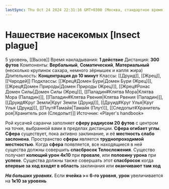 ```yaml
---
lastSync: Thu Oct 24 2024 22:31:16 GMT+0300 (Москва, стандартное время)
---
```

# Нашествие насекомых [Insect plague]
5 уровень, [[Вызов]]
Время накладывания: **1 действие**
Дистанция: **300 футов**
Компоненты: **Вербальный**, **Соматический**, **Материальный** (несколько крупинок сахара, немного зёрнышек и капля жира)
Длительность: **Концентрация до 10 минут**
Классы: [[Друид]], [[Жрец]], [[Чародей]]
Подклассы: [[Жрец#Домен Бури|Домен Бури (Жрец)]], [[Жрец#Домен Природы|Домен Природы (Жрец)]], [[Жрец#Ронас Домен Силы|Домен Силы (Жрец)]], [[Паладин#Клятва Мора|Клятва Мора (Паладин)]], [[Паладин#Клятва Рвения|Клятва Рвения (Паладин)]], [[Друид#Круг Земли|Круг Земли (Друид)]], [[Друид#Круг Улья|Круг Улья (Друид)]], [[Плут#Тамайя|Тамайя (Плут)]], [[Следопыт#Хранитель роя|Хранитель роя (Следопыт)]]
Источник: «Player's handbook»

Рой кусачей саранчи заполняет **сферу радиусом 20 футов** с центром на точке, выбранной вами в пределах дистанции. **Сфера огибает углы**. **Сфера** существует, пока активно заклинание, и её **местность слабо заслонена**. Пространство **сферы** является **труднопроходимой местностью**. Когда **сфера** появляется, все находящиеся в ней существа должны совершить **спасбросок Телосложения**. Существо получает **колющий урон 4к10** при **провале**, или **половину урона** при **успехе**. Существа должны также совершать этот **спасбросок** когда **впервые за ход входят в область** заклинания или **оканчивают там ход**

**_На больших уровнях._** Если **ячейка >= 6-го уровня**, **урон** увеличивается на **1к10 за уровень**